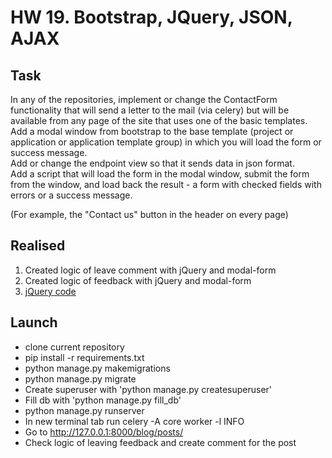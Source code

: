 # HW 19. Bootstrap, JQuery, JSON, AJAX

## Task

In any of the repositories, implement or change the ContactForm functionality that will send a letter to the mail (via celery) but will be available from any page of the site that uses one of the basic templates.<br/>
Add a modal window from bootstrap to the base template (project or application or application template group) in which you will load the form or success message.<br/>
Add or change the endpoint view so that it sends data in json format.<br/>
Add a script that will load the form in the modal window, submit the form from the window, and load back the result - a form with checked fields with errors or a success message.<br/>

(For example, the "Contact us" button in the header on every page)<br/>

## Realised

1. Created logic of leave comment with jQuery and modal-form
2. Created logic of feedback with jQuery and modal-form
3. [jQuery code](static/js/comments.js)


## Launch

* clone current repository
* pip install -r requirements.txt
* python manage.py makemigrations
* python manage.py migrate
* Create superuser with 'python manage.py createsuperuser'
* Fill db with 'python manage.py fill_db'
* python manage.py runserver
* In new terminal tab run  celery -A core worker -l INFO
* Go to http://127.0.0.1:8000/blog/posts/
* Check logic of leaving feedback and create comment for the post